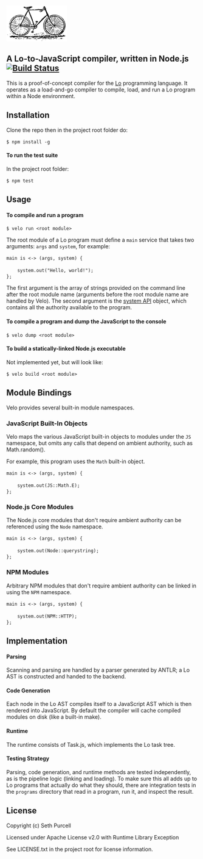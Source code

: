 
![Wright brothers bicycle](vancleve.png "Wright brothers bicycle")

## A Lo-to-JavaScript compiler, written in Node.js [![Build Status](https://travis-ci.org/lo-language/velo.svg?branch=master)](https://travis-ci.org/lo-language/velo)

This is a proof-of-concept compiler for the [Lo](http://lo-language.org) programming language. It operates as a load-and-go compiler to compile, load, and run a Lo program within a Node environment.

## Installation

Clone the repo then in the project root folder do:

    $ npm install -g
    
#### To run the test suite

In the project root folder:

    $ npm test
    
## Usage

#### To compile and run a program

    $ velo run <root module>

The root module of a Lo program must define a `main` service that takes two arguments: `args` and `system`, for example:

    main is <-> (args, system) {
    
        system.out("Hello, world!");
    };

The first argument is the array of strings provided on the command line after the root module name (arguments before the root module name are handled by Velo). The second argument is the [system API](system.md) object, which contains all the authority available to the program.


#### To compile a program and dump the JavaScript to the console

    $ velo dump <root module>
    
#### To build a statically-linked Node.js executable

Not implemented yet, but will look like:

    $ velo build <root module>

## Module Bindings

Velo provides several built-in module namespaces.

### JavaScript Built-In Objects

Velo maps the various JavaScript built-in objects to modules under the `JS` namespace, but omits any calls that depend on ambient authority, such as Math.random().

For example, this program uses the `Math` built-in object.

    main is <-> (args, system) {
    
        system.out(JS::Math.E);
    };

### Node.js Core Modules

The Node.js core modules that don't require ambient authority can be referenced using the `Node` namespace.

    main is <-> (args, system) {
    
        system.out(Node::querystring);
    };

### NPM Modules

Arbitrary NPM modules that don't require ambient authority can be linked in using the `NPM` namespace.

    main is <-> (args, system) {
    
        system.out(NPM::HTTP);
    };

## Implementation

#### Parsing

Scanning and parsing are handled by a parser generated by ANTLR; a Lo AST is constructed and handed to the backend.

#### Code Generation

Each node in the Lo AST compiles itself to a JavaScript AST which is then rendered into JavaScript. By default the compiler will cache compiled modules on disk (like a built-in make).

#### Runtime

The runtime consists of Task.js, which implements the Lo task tree.

#### Testing Strategy

Parsing, code generation, and runtime methods are tested independently, as is the pipeline logic (linking and loading). To make sure this all adds up to Lo programs that actually do what they should, there are integration tests in the `programs` directory that read in a program, run it, and inspect the result.

## License

Copyright (c) Seth Purcell

Licensed under Apache License v2.0 with Runtime Library Exception

See LICENSE.txt in the project root for license information.
